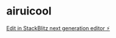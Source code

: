 # airuicool

[Edit in StackBlitz next generation editor ⚡️](https://stackblitz.com/~/github.com/maheths/airuicool)